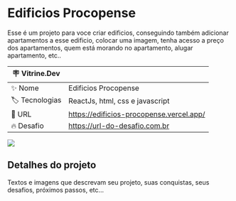 # Edificios Procopense

Esse é um projeto para voce criar edificios, conseguindo também adicionar apartamentos a esse edificio, colocar uma imagem, tenha acesso a preço dos apartamentos, quem está morando no apartamento, alugar apartamento, etc..

| :placard: Vitrine.Dev |     |
| -------------  | --- |
| :sparkles: Nome        | Edificios Procopense
| :label: Tecnologias | ReactJs, html, css e javascript
| :rocket: URL         | https://edificios-procopense.vercel.app/
| :fire: Desafio     | https://url-do-desafio.com.br

<!-- Inserir imagem com a #vitrinedev ao final do link -->
![](https://via.placeholder.com/1200x500.png?text=imagem+lindona+do+meu+projeto#vitrinedev)

## Detalhes do projeto

Textos e imagens que descrevam seu projeto, suas conquistas, seus desafios, próximos passos, etc...
